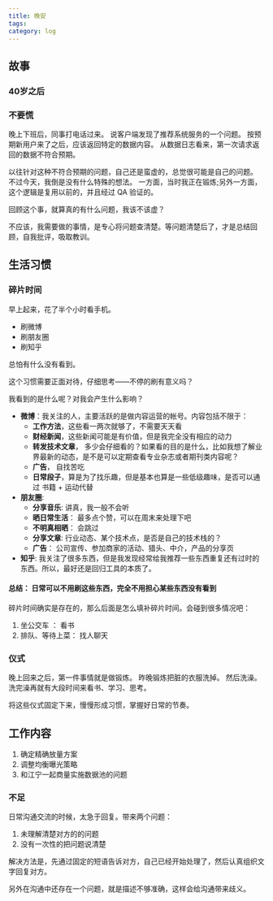 ```yaml
---
title: 晚安
tags: 
category: log
---
```




## 故事

### 40岁之后



### 不要慌

晚上下班后，同事打电话过来。
说客户端发现了推荐系统服务的一个问题。
按预期新用户来了之后，应该返回特定的数据内容。
从数据日志看来，第一次请求返回的数据不符合预期。

以往针对这种不符合预期的问题，自己还是蛮虚的，总觉很可能是自己的问题。
不过今天，我倒是没有什么特殊的想法。
一方面，当时我正在锻炼;另外一方面，这个逻辑是复用以前的，并且经过 QA 验证的。

回顾这个事，就算真的有什么问题，我该不该虚？

不应该，我需要做的事情，是专心将问题查清楚。等问题清楚后了，才是总结回顾，自我批评，吸取教训。

## 生活习惯

### 碎片时间

早上起来，花了半个小时看手机。

- 刷微博
- 刷朋友圈
- 刷知乎

总怕有什么没有看到。

这个习惯需要正面对待，仔细思考——不停的刷有意义吗？

我看到的是什么呢？对我会产生什么影响？

- **微博**：我关注的人，主要活跃的是做内容运营的帐号。内容包括不限于：
    - **工作方法**，这些看一两次就够了，不需要天天看
    - **财经新闻**，这些新闻可能是有价值，但是我完全没有相应的动力
    - **转发技术文章**， 多少会仔细看的？如果看的目的是什么，比如我想了解业界最新的动态，是不是可以定期查看专业杂志或者期刊类内容呢？
    - **广告**， 自找苦吃
    - **日常段子**，算是为了找乐趣，但是基本也算是一些低级趣味，是否可以通过 书籍 + 运动代替
- **朋友圈**: 
    - **分享音乐**: 讲真，我一般不会听
    - **晒日常生活**： 最多点个赞，可以在周末来处理下吧
    - **不明真相晒**： 会跳过
    - **分享文章**: 行业动态、某个技术点，是否是自己的技术栈的？
    - **广告**： 公司宣传、参加商家的活动、猎头、中介，产品的分享页
- **知乎**: 我关注了很多东西，但是我发现经常给我推荐一些东西重复还有过时的东西。所以，最好还是回归工具的本质了。


#### 总结： 日常可以不用刷这些东西，完全不用担心某些东西没有看到

碎片时间确实是存在的，那么后面是怎么填补碎片时间。会碰到很多情况吧：

1. 坐公交车 ： 看书
2. 排队、等待上菜： 找人聊天


### 仪式

晚上回来之后，第一件事情就是做锻炼。
昨晚锻炼把脏的衣服洗掉。
然后洗澡。洗完澡再就有大段时间来看书、学习、思考。

将这些仪式固定下来，慢慢形成习惯，掌握好日常的节奏。

## 工作内容

1. 确定精确放量方案
2. 调整均衡曝光策略
3. 和江宁一起商量实施数据池的问题

### 不足

日常沟通交流的时候，太急于回复。带来两个问题：

1. 未理解清楚对方的的问题
2. 没有一次性的把问题说清楚

解决方法是，先通过固定的短语告诉对方，自己已经开始处理了，然后认真组织文字回复对方。

另外在沟通中还存在一个问题，就是描述不够准确，这样会给沟通带来歧义。